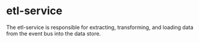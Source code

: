 # etl-service

The etl-service is responsible for extracting, transforming, and loading data from the event bus into the data store.

